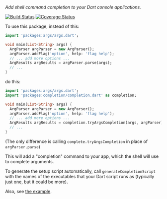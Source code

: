 *Add shell command completion to your Dart console applications.*

[![Build Status](https://travis-ci.org/kevmoo/completion.dart.svg?branch=master)](https://travis-ci.org/kevmoo/completion.dart)
[![Coverage Status](https://coveralls.io/repos/kevmoo/completion.dart/badge.svg?branch=master)](https://coveralls.io/r/kevmoo/completion.dart)

To use this package, instead of this:

```dart
import 'packages:args/args.dart';

void main(List<String> args) {
  ArgParser argParser = new ArgParser();
  argParser.addFlag('option', help: 'flag help');
  // ... add more options ...
  ArgResults argResults = argParser.parse(args);
  // ...
}
```

do this:

```dart
import 'packages:args/args.dart';
import 'packages:completion/completion.dart' as completion;

void main(List<String> args) {
  ArgParser argParser = new ArgParser();
  argParser.addFlag('option', help: 'flag help');
  // ... add more options ...
  ArgResults argResults = completion.tryArgsCompletion(args, argParser);
  // ...
}
```

(The only difference is calling `complete.tryArgsCompletion` in place of `argParser.parse`)

This will add a "completion" command to your app, which the shell will use
to complete arguments.

To generate the setup script automatically, call `generateCompletionScript`
with the names of the executables that your Dart script runs as (typically
just one, but it could be more).

Also, see [the example](./example).
